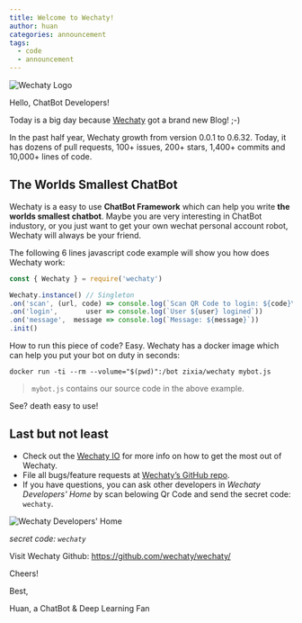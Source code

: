 ```yaml
---
title: Welcome to Wechaty!
author: huan
categories: announcement
tags:
  - code
  - announcement
---
```

![Wechaty Logo][wechaty-logo-image]

Hello, ChatBot Developers!

Today is a big day because [Wechaty][wechaty-gh] got a brand new Blog! ;-)

In the past half year, Wechaty growth from version 0.0.1 to 0.6.32. Today, it has dozens of pull requests, 100+ issues, 200+ stars, 1,400+ commits and 10,000+ lines of code.

## The Worlds Smallest ChatBot

Wechaty is a easy to use **ChatBot Framework** which can help you write **the worlds smallest chatbot**. Maybe you are very interesting in ChatBot industory, or you just want to get your own wechat personal account robot, Wechaty will always be your friend.

The following 6 lines javascript code example will show you how does Wechaty work:

```javascript
const { Wechaty } = require('wechaty')

Wechaty.instance() // Singleton
.on('scan', (url, code) => console.log(`Scan QR Code to login: ${code}\n${url}`))
.on('login',       user => console.log(`User ${user} logined`))
.on('message',  message => console.log(`Message: ${message}`))
.init()
```

How to run this piece of code? Easy. Wechaty has a docker image which can help you put your bot on duty in seconds:

```shell
docker run -ti --rm --volume="$(pwd)":/bot zixia/wechaty mybot.js
```

> `mybot.js` contains our source code in the above example.

See? death easy to use!

## Last but not least

* Check out the [Wechaty IO][wechaty-io] for more info on how to get the most out of Wechaty.
* File all bugs/feature requests at [Wechaty’s GitHub repo][wechaty-gh].
* If you have questions, you can ask other developers in _Wechaty Developers' Home_ by scan belowing Qr Code and send the secret code: `wechaty`.

![Wechaty Developers' Home][wechaty-qrcode-image]

_secret code: `wechaty`_

Visit Wechaty Github: <https://github.com/wechaty/wechaty/>

Cheers!

Best,

Huan, a ChatBot & Deep Learning Fan

[wechaty-gh]: https://github.com/wechaty/wechaty/
[wechaty-io]: www.chatie.io/
[wechaty-qrcode-image]: https://raw.githubusercontent.com/wechaty/wechaty/master/docs/images/bot-qr-code.png
[wechaty-logo-image]: https://raw.githubusercontent.com/wechaty/wechaty/master/docs/images/wechaty-logo-green-en.png
